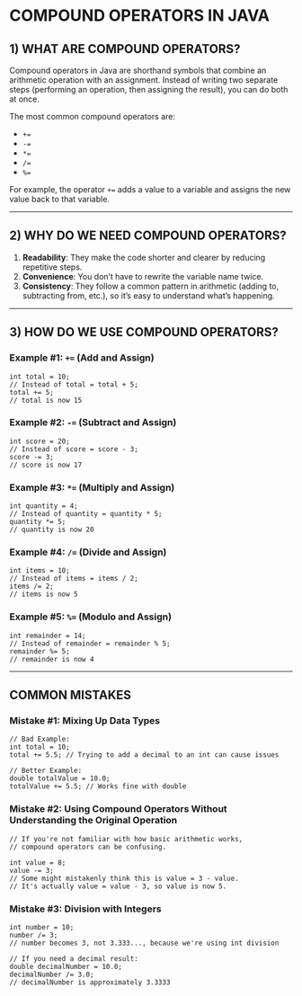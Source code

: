 # COMPOUND OPERATORS IN JAVA

## 1) WHAT ARE COMPOUND OPERATORS?
Compound operators in Java are shorthand symbols that combine an arithmetic operation with an assignment. Instead of writing two separate steps (performing an operation, then assigning the result), you can do both at once.

The most common compound operators are:
- `+=`
- `-=`
- `*=`
- `/=`
- `%=`

For example, the operator `+=` adds a value to a variable and assigns the new value back to that variable.

---

## 2) WHY DO WE NEED COMPOUND OPERATORS?
1. **Readability**: They make the code shorter and clearer by reducing repetitive steps.
2. **Convenience**: You don’t have to rewrite the variable name twice.
3. **Consistency**: They follow a common pattern in arithmetic (adding to, subtracting from, etc.), so it’s easy to understand what’s happening.

---

## 3) HOW DO WE USE COMPOUND OPERATORS?

### Example #1: `+=` (Add and Assign)
    int total = 10;
    // Instead of total = total + 5;
    total += 5; 
    // total is now 15

### Example #2: `-=` (Subtract and Assign)
    int score = 20;
    // Instead of score = score - 3;
    score -= 3; 
    // score is now 17

### Example #3: `*=` (Multiply and Assign)
    int quantity = 4;
    // Instead of quantity = quantity * 5;
    quantity *= 5; 
    // quantity is now 20

### Example #4: `/=` (Divide and Assign)
    int items = 10;
    // Instead of items = items / 2;
    items /= 2; 
    // items is now 5

### Example #5: `%=` (Modulo and Assign)
    int remainder = 14;
    // Instead of remainder = remainder % 5;
    remainder %= 5; 
    // remainder is now 4

---

## COMMON MISTAKES

### Mistake #1: Mixing Up Data Types
    // Bad Example:
    int total = 10;
    total += 5.5; // Trying to add a decimal to an int can cause issues

    // Better Example:
    double totalValue = 10.0;
    totalValue += 5.5; // Works fine with double

### Mistake #2: Using Compound Operators Without Understanding the Original Operation
    // If you're not familiar with how basic arithmetic works,
    // compound operators can be confusing.

    int value = 8;
    value -= 3;
    // Some might mistakenly think this is value = 3 - value.
    // It's actually value = value - 3, so value is now 5.

### Mistake #3: Division with Integers
    int number = 10;
    number /= 3;
    // number becomes 3, not 3.333..., because we're using int division

    // If you need a decimal result:
    double decimalNumber = 10.0;
    decimalNumber /= 3.0;
    // decimalNumber is approximately 3.3333
